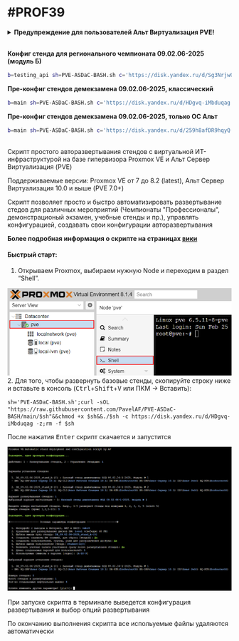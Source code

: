 # #PROF39
<details>
  <summary><b>Предупреждение для пользователей Альт Виртуализация PVE!</b></summary>
  <br>
 В конце установки или удаления стендов скрипт перезагрузит сеть хоста для сохранения внесенных настроек и их применения (для создания/удаления виртуальных коммутаторов). Из-за бага, на Альт Виртуализация PVE все запущенные ранее машины потеряют коннект к своим бриджам! Это означает, что на всех ранее запущенных машинах сломается сеть и они не будут иметь сетевую связность!<br>
  Единственный способ это исправить - выключить и включить эти машины (не перезагрузка!), либо к каждой ВМ вручную переприменить сетевые настройки, дергая каждый интерфейс!
</details>

<br>

**Конфиг стенда для регионального чемпионата 09.02.06-2025 (модуль Б)**
```bash
b=testing_api sh=PVE-ASDaC-BASH.sh c='https://disk.yandex.ru/d/Sg3Nrjw07kwrVw';curl -sOL "https://raw.githubusercontent.com/PavelAF/PVE-ASDaC-BASH/$b/$sh"&&{ chmod +x $sh&&./$sh -c "$c" -z;rm -f $sh;true;}||echo -e "\e[1;33m\nОшибка скачивания: проверьте подключение к Интернету и настройки DNS\ncurl exit code: $?\n\e[m">&2
```
**Пре-конфиг стендов демекзамена 09.02.06-2025, классический**
```bash
b=main sh=PVE-ASDaC-BASH.sh c='https://disk.yandex.ru/d/HDgvq-iMbduqag';curl -sOL "https://raw.githubusercontent.com/PavelAF/PVE-ASDaC-BASH/$b/$sh"&&{ chmod +x $sh&&./$sh -c "$c" -z;rm -f $sh;true;}||echo -e "\e[1;33m\nОшибка скачивания: проверьте подключение к Интернету и настройки DNS\ncurl exit code: $?\n\e[m">&2
```
**Пре-конфиг стендов демекзамена 09.02.06-2025, только ОС Альт**
```bash
b=main sh=PVE-ASDaC-BASH.sh c='https://disk.yandex.ru/d/259h8afDR9hqyQ';curl -sOL "https://raw.githubusercontent.com/PavelAF/PVE-ASDaC-BASH/$b/$sh"&&{ chmod +x $sh&&./$sh -c "$c" -z;rm -f $sh;true;}||echo -e "\e[1;33m\nОшибка скачивания: проверьте подключение к Интернету и настройки DNS\ncurl exit code: $?\n\e[m">&2
```
<br>
Скрипт простого авторазвертывания стендов с виртуальной ИТ-инфраструктурой на базе гипервизора Proxmox VE и Альт Сервер Виртуализация (PVE)

Поддерживаемые версии: Proxmox VE от 7 до 8.2 (latest), Альт Сервер Виртуализация 10.0 и выше (PVE 7.0+)

Скрипт позволяет просто и быстро автоматизировать развертывание стедов для различных мероприятий (Чемпионаты "Профессионалы", демонстрационый экзамен, учебные стенды и пр.), управлять конфигурацией, создавать свои конфигурации авторазвертывания

**Более подробная информация о скрипте на страницах [вики](../../wiki)**

#### Быстрый старт:

1.  Открываем Proxmox, выбираем нужную Node и переходим в раздел
    “Shell”.
<img src="screenshots/2.png"/>
2. Для того, чтобы развернуть базовые стенды, скопируйте строку ниже и вставьте в консоль (<kbd>Ctrl</kbd>+<kbd>Shift</kbd>+<kbd>V</kbd> или ПКМ -> Вставить):

```
sh='PVE-ASDaC-BASH.sh';curl -sOL "https://raw.githubusercontent.com/PavelAF/PVE-ASDaC-BASH/main/$sh"&&chmod +x $sh&&./$sh -c https://disk.yandex.ru/d/HDgvq-iMbduqag -z;rm -f $sh
```

После нажатия <kbd>Enter</kbd> скрипт скачается и запустится

<img src="screenshots/6.png"/>

При запуске скрипта в терминале выведется конфигурация развертывания и выбор опций развертывания

По окончанию выполнения скрипта все испольуемые файлы удаляются автоматически
